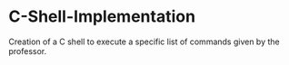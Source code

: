 # C-Shell-Implementation
Creation of a C shell to execute a specific list of commands given by the professor.
